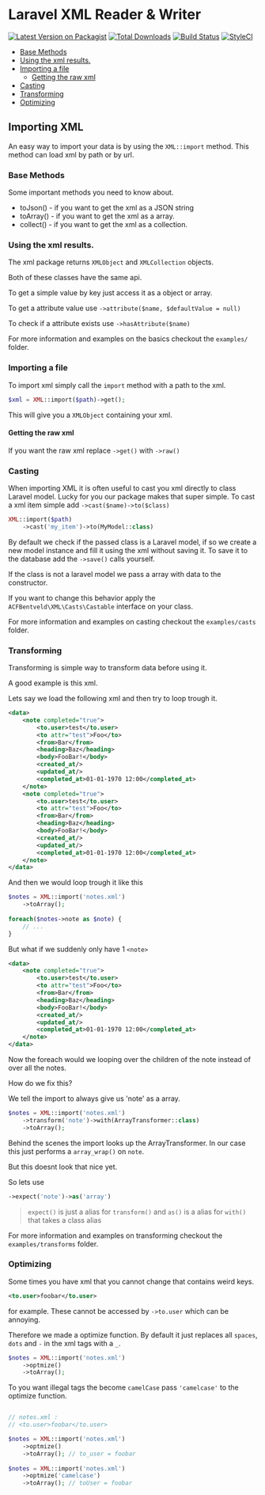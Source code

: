 # Laravel XML Reader & Writer

[![Latest Version on Packagist](https://img.shields.io/packagist/v/acfbentveld/xml.svg?style=flat-square)](https://packagist.org/packages/acfbentveld/xml)
[![Total Downloads](https://img.shields.io/packagist/dt/acfbentveld/xml.svg?style=flat-square)](https://packagist.org/packages/acfbentveld/xml)
[![Build Status](https://img.shields.io/travis/ACFBentveld/XML/master.svg?style=flat-square)](https://travis-ci.org/ACFBentveld/XML)
[![StyleCI](https://github.styleci.io/repos/137213815/shield?branch=master)](https://github.styleci.io/repos/137213815)

- [Base Methods](#base-methods)
- [Using the xml results.](#using-the-xml-results)
- [Importing a file](#importing-a-file)
    - [Getting the raw xml](#getting-the-raw-xml)
- [Casting](#casting)
- [Transforming](#transforming)
- [Optimizing](#optimizing)


## Importing XML

An easy way to import your data is by using the `XML::import` method. This method can load xml by path or by url.


### Base Methods
Some important methods you need to know about.
* toJson() - if you want to get the xml as a JSON string
* toArray() - if you want to get the xml as a array.
* collect() - if you want to get the xml as a collection.


### Using the xml results.

The xml package returns `XMLObject` and `XMLCollection` objects.

Both of these classes have the same api.

To get a simple value by key just access it as a object or array.

To get a attribute value use `->attribute($name, $defaultValue = null)`

To check if a attribute exists use `->hasAttribute($name)`

For more information and examples on the basics checkout the `examples/` folder.

### Importing a file

To import xml simply call the `import` method with a path to the xml.

```php
$xml = XML::import($path)->get();
```

This will give you a `XMLObject` containing your xml.

#### Getting the raw xml

If you want the raw xml replace `->get()` with `->raw()`


### Casting

When importing XML it is often useful to cast you xml directly to class Laravel model. Lucky for you our package makes that super simple.
To cast a xml item simple add `->cast($name)->to($class)`

```php
XML::import($path)
    ->cast('my_item')->to(MyModel::class)
```

By default we check if the passed class is a Laravel model, if so we create a new model instance and fill it using the xml without saving it.
To save it to the database add the `->save()` calls yourself.

If the class is not a laravel model we pass a array with data to the constructor.

If you want to change this behavior apply the `ACFBentveld\XML\Casts\Castable` interface on your class.

For more information and examples on casting checkout the `examples/casts` folder.


### Transforming

Transforming is simple way to transform data before using it.

A good example is this xml.

Lets say we load the following xml and then try to loop trough it.

```xml
<data>
    <note completed="true">
        <to.user>test</to.user>
        <to attr="test">Foo</to>
        <from>Bar</from>
        <heading>Baz</heading>
        <body>FooBar!</body>
        <created_at/>
        <updated_at/>
        <completed_at>01-01-1970 12:00</completed_at>
    </note>
    <note completed="true">
        <to.user>test</to.user>
        <to attr="test">Foo</to>
        <from>Bar</from>
        <heading>Baz</heading>
        <body>FooBar!</body>
        <created_at/>
        <updated_at/>
        <completed_at>01-01-1970 12:00</completed_at>
    </note>
</data>
```

And then we would loop trough it like this

```php
$notes = XML::import('notes.xml')
    ->toArray();
    
foreach($notes->note as $note) { 
    // ... 
}
```

But what if we suddenly only have 1 `<note>`

```xml
<data>
    <note completed="true">
        <to.user>test</to.user>
        <to attr="test">Foo</to>
        <from>Bar</from>
        <heading>Baz</heading>
        <body>FooBar!</body>
        <created_at/>
        <updated_at/>
        <completed_at>01-01-1970 12:00</completed_at>
    </note>
</data>
```

Now the foreach would we looping over the children of the note instead of over all the notes.

How do we fix this?

We tell the import to always give us 'note' as a array.

```php
$notes = XML::import('notes.xml')
    ->transform('note')->with(ArrayTransformer::class)
    ->toArray();
```

Behind the scenes the import looks up the ArrayTransformer.
In our case this just performs a `array_wrap()` on `note`.

But this doesnt look that nice yet.

So lets use

```php
->expect('note')->as('array')
```

> `expect()` is just a alias for `transform()` and `as()` is a alias for `with()` that takes a class alias

For more information and examples on transforming checkout the `examples/transforms` folder.

### Optimizing

Some times you have xml that you cannot change that contains weird keys.

```xml
<to.user>foobar</to.user>
```

for example. These cannot be accessed by `->to.user` which can be annoying.

Therefore we made a optimize function. By default it just replaces all `spaces`, `dots` and `-` in the xml tags with a `_`.

```php
$notes = XML::import('notes.xml')
    ->optmize()
    ->toArray();
```

To you want illegal tags the become `camelCase` pass `'camelcase'` to the optimize function.

```php

// notes.xml :
// <to.user>foobar</to.user>

$notes = XML::import('notes.xml')
    ->optmize()
    ->toArray(); // to_user = foobar
    
$notes = XML::import('notes.xml')
    ->optmize('camelcase')
    ->toArray(); // toUser = foobar

```